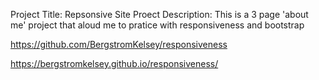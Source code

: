 Project Title: Repsonsive Site
Proect Description: This is a 3 page 'about me' project that aloud me to pratice with responsiveness and bootstrap

https://github.com/BergstromKelsey/responsiveness

https://bergstromkelsey.github.io/responsiveness/